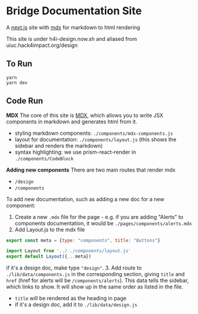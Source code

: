 # Bridge Documentation Site
A [next.js](https://nextjs.org/) site with [mdx](https://mdxjs.com/) for markdown to html rendering

This site is under h4i-design.now.sh and aliased from uiuc.hack4impact.org/design

## To Run
```
yarn
yarn dev
```

## Code Run

**MDX**
The core of this site is [MDX](https://mdxjs.com/), which allows you to write JSX components in markdown and generates html from it. 

- styling markdown components: `./components/mdx-components.js`
- layout for documentation: `./components/layout.js` (this shows the sidebar and renders the markdown)
- syntax highlighting: we use prism-react-render in `./components/CodeBlock`

**Adding new components**
There are two main routes that render mdx
- `/design`
- `/components`

To add new documentation, such as adding a new doc for a new component:
1. Create a new `.mdx` file for the page - e.g. if you are adding "Alerts" to components documentation, it would be `./pages/components/alerts.mdx`
2. Add Layout.js to the mdx file
```js
export const meta = {type: "components", title: "Buttons"}

import Layout from '../../components/layout.js'
export default Layout({...meta})
```
if it's a design doc, make type `"design"`.
3. Add route to `./lib/data/components.js` in the corresponding section, giving `title` and `href` (href for alerts will be `/components/alerts`). This data tells the sidebar, which links to show. It will show up in the same order as listed in the file.
   - `title` will be rendered as the heading in page
   - if it's a design doc, add it to `./lib/data/design.js`
